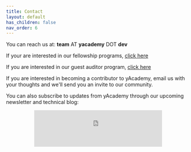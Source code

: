 ```yaml
---
title: Contact
layout: default
has_children: false
nav_order: 6
---
```


You can reach us at: **team** AT **yacademy** DOT **dev**


If your are interested in our fellowship programs, [click here](/fellowship-program)

If you are interested in our guest auditor program, [click here](/guest-auditor-program)

If you are interested in becoming a contributor to yAcademy, email us with your thoughts and we'll send you an invite to our community.

You can also subscribe to updates from yAcademy through our upcoming newsletter and technical blog:

<center><iframe src="https://yacademy.substack.com/embed" width="350" height ="100" style="border:0px solid #EEE; background:white;" frameborder="0" scrolling="no"></iframe></center>
